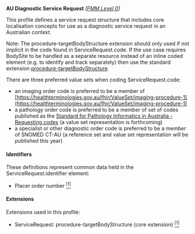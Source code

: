 **AU Diagnostic Service Request** *[[FMM Level 0](guidance.html)]*

This profile defines a service request structure that includes core localisation concepts for use as a diagnostic service request in an Australian context.

Note: The procedure-targetBodyStructure extension should only used if not implicit in the code found in ServiceRequest.code. If the use case requires BodySite to be handled as a separate resource instead of an inline coded element (e.g. to identify and track separately) then use the standard extension [procedure-targetBodyStructure](http://hl7.org/fhir/R4/extension-procedure-targetbodystructure.html). 

There are three preferred value sets when coding ServiceRequest.code:

*	an imaging order code is preferred to be a member of [https://healthterminologies.gov.au/fhir/ValueSet/imaging-procedure-1](https://healthterminologies.gov.au/fhir/ValueSet/imaging-procedure-1)
*	a pathology order code is preferred to be a member of set of codes published as the [Standard for Pathology Informatics in Australia - Requesting codes](https://www.rcpa.edu.au/getattachment/2489328b-10f1-41d8-a6e1-1476b77fb386/SPIA-Requesting-Pathology-Terminology-and-Codes.aspx) (a value set representation is forthcoming)
*	a specialist or other diagnostic order code is preferred to be a member of SNOMED CT-AU (a reference set and value set representation will be published this year)

#### Identifiers
These definitions represent common data held in the ServiceRequest.identifier element:
* Placer order number [<sup>[1]</sup>](https://confluence.hl7australia.com/display/OOADRM20181/5+Observation+Ordering#id-5ObservationOrdering-5.4.1.2ORC-2Placerordernumber(EI)00216)

#### Extensions
Extensions used in this profile:
* ServiceRequest: procedure-targetBodyStructure (core extension) [<sup>[1]</sup>](http://hl7.org/fhir/R4/extension-procedure-targetbodystructure.html)
